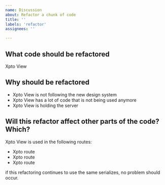 ```yaml
---
name: Discussion
about: Refactor a chunk of code
title: ''
labels: 'refactor'
assignees: ''

---
```


## What code should be refactored
Xpto View

## Why should be refactored
- Xpto View is not following the new design system
- Xpto View has a lot of code that is not being used anymore
- Xpto View is holding the server

## Will this refactor affect other parts of the code? Which?
Xpto View is used in the following routes:
  - Xpto route
  - Xpto route
  - Xpto route

if this refactoring continues to use the same serializes, no problem should occur.